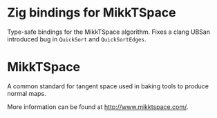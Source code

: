 # Zig bindings for MikkTSpace
Type-safe bindings for the MikkTSpace algorithm.
Fixes a clang UBSan introduced bug in `QuickSort` and `QuickSortEdges`.

# MikkTSpace
A common standard for tangent space used in baking tools to produce normal maps.

More information can be found at http://www.mikktspace.com/.

